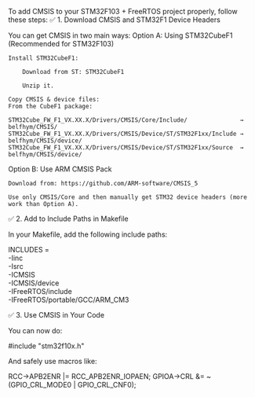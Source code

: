 To add CMSIS to your STM32F103 + FreeRTOS project properly, follow these steps:
✅ 1. Download CMSIS and STM32F1 Device Headers

You can get CMSIS in two main ways:
Option A: Using STM32CubeF1 (Recommended for STM32F103)

    Install STM32CubeF1:

        Download from ST: STM32CubeF1

        Unzip it.

    Copy CMSIS & device files:
    From the CubeF1 package:

    STM32Cube_FW_F1_VX.XX.X/Drivers/CMSIS/Core/Include/               → belfhym/CMSIS/
    STM32Cube_FW_F1_VX.XX.X/Drivers/CMSIS/Device/ST/STM32F1xx/Include → belfhym/CMSIS/device/
    STM32Cube_FW_F1_VX.XX.X/Drivers/CMSIS/Device/ST/STM32F1xx/Source  → belfhym/CMSIS/device/

Option B: Use ARM CMSIS Pack

    Download from: https://github.com/ARM-software/CMSIS_5

    Use only CMSIS/Core and then manually get STM32 device headers (more work than Option A).

✅ 2. Add to Include Paths in Makefile

In your Makefile, add the following include paths:

INCLUDES = \
  -Iinc \
  -Isrc \
  -ICMSIS \
  -ICMSIS/device \
  -IFreeRTOS/include \
  -IFreeRTOS/portable/GCC/ARM_CM3

✅ 3. Use CMSIS in Your Code

You can now do:

#include "stm32f10x.h"

And safely use macros like:

RCC->APB2ENR |= RCC_APB2ENR_IOPAEN;
GPIOA->CRL &= ~(GPIO_CRL_MODE0 | GPIO_CRL_CNF0);

